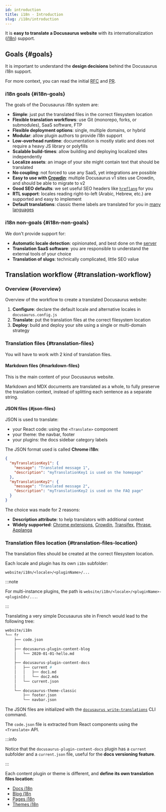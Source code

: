 ```yaml
---
id: introduction
title: i18n - Introduction
slug: /i18n/introduction
---
```


It is **easy to translate a Docusaurus website** with its internationalization ([i18n](https://en.wikipedia.org/wiki/Internationalization_and_localization)) support.

## Goals {#goals}

It is important to understand the **design decisions** behind the Docusaurus i18n support.

For more context, you can read the initial [RFC](https://github.com/facebook/docusaurus/issues/3317) and [PR](https://github.com/facebook/docusaurus/pull/3325).

### i18n goals {#i18n-goals}

The goals of the Docusaurus i18n system are:

- **Simple**: just put the translated files in the correct filesystem location
- **Flexible translation workflows**: use Git (monorepo, forks, or submodules), SaaS software, FTP
- **Flexible deployment options**: single, multiple domains, or hybrid
- **Modular**: allow plugin authors to provide i18n support
- **Low-overhead runtime**: documentation is mostly static and does not require a heavy JS library or polyfills
- **Scalable build-times**: allow building and deploying localized sites independently
- **Localize assets**: an image of your site might contain text that should be translated
- **No coupling**: not forced to use any SaaS, yet integrations are possible
- **Easy to use with [Crowdin](https://crowdin.com/)**: multiple Docusaurus v1 sites use Crowdin, and should be able to migrate to v2
- **Good SEO defaults**: we set useful SEO headers like [`hreflang`](https://developers.google.com/search/docs/advanced/crawling/localized-versions) for you
- **RTL support**: locales reading right-to-left (Arabic, Hebrew, etc.) are supported and easy to implement
- **Default translations**: classic theme labels are translated for you in [many languages](https://github.com/facebook/docusaurus/tree/main/packages/docusaurus-theme-translations/locales)

### i18n non-goals {#i18n-non-goals}

We don't provide support for:

- **Automatic locale detection**: opinionated, and best done on the [server](../deployment.mdx)
- **Translation SaaS software**: you are responsible to understand the external tools of your choice
- **Translation of slugs**: technically complicated, little SEO value

## Translation workflow {#translation-workflow}

### Overview {#overview}

Overview of the workflow to create a translated Docusaurus website:

1. **Configure**: declare the default locale and alternative locales in `docusaurus.config.js`
1. **Translate**: put the translation files at the correct filesystem location
1. **Deploy**: build and deploy your site using a single or multi-domain strategy

### Translation files {#translation-files}

You will have to work with 2 kind of translation files.

#### Markdown files {#markdown-files}

This is the main content of your Docusaurus website.

Markdown and MDX documents are translated as a whole, to fully preserve the translation context, instead of splitting each sentence as a separate string.

#### JSON files {#json-files}

JSON is used to translate:

- your React code: using the `<Translate>` component
- your theme: the navbar, footer
- your plugins: the docs sidebar category labels

The JSON format used is called **Chrome i18n**:

```json
{
  "myTranslationKey1": {
    "message": "Translated message 1",
    "description": "myTranslationKey1 is used on the homepage"
  },
  "myTranslationKey2": {
    "message": "Translated message 2",
    "description": "myTranslationKey2 is used on the FAQ page"
  }
}
```

The choice was made for 2 reasons:

- **Description attribute**: to help translators with additional context
- **Widely supported**: [Chrome extensions](https://developer.chrome.com/docs/extensions/mv2/i18n-messages/), [Crowdin](https://support.crowdin.com/file-formats/chrome-json/), [Transifex](https://docs.transifex.com/formats/chrome-json), [Phrase](https://help.phrase.com/help/chrome-json-messages), [Applanga](https://www.applanga.com/docs/formats/chrome_i18n_json)

### Translation files location {#translation-files-location}

The translation files should be created at the correct filesystem location.

Each locale and plugin has its own `i18n` subfolder:

```
website/i18n/<locale>/<pluginName>/...
```

:::note

For multi-instance plugins, the path is `website/i18n/<locale>/<pluginName>-<pluginId>/...`.

:::

Translating a very simple Docusaurus site in French would lead to the following tree:

```bash
website/i18n
└── fr
    ├── code.json
    │
    ├── docusaurus-plugin-content-blog
    │   └── 2020-01-01-hello.md
    │
    ├── docusaurus-plugin-content-docs
    │   ├── current #
    │   │   ├── doc1.md
    │   │   └── doc2.mdx
    │   └── current.json
    │
    └── docusaurus-theme-classic
        ├── footer.json
        └── navbar.json
```

The JSON files are initialized with the [`docusaurus write-translations`](../cli.md#docusaurus-write-translations-sitedir) CLI command.

The `code.json` file is extracted from React components using the `<Translate>` API.

:::info

Notice that the `docusaurus-plugin-content-docs` plugin has a `current` subfolder and a `current.json` file, useful for the **docs versioning feature**.

:::

Each content plugin or theme is different, and **define its own translation files location**:

- [Docs i18n](../api/plugins/plugin-content-docs.md#i18n)
- [Blog i18n](../api/plugins/plugin-content-blog.md#i18n)
- [Pages i18n](../api/plugins/plugin-content-pages.md#i18n)
- [Themes i18n](../api/themes/theme-configuration.md#i18n)
